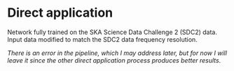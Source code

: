 # Direct application

Network fully trained on the SKA Science Data Challenge 2 (SDC2) data.  
Input data modified to match the SDC2 data frequency resolution.

_There is an error in the pipeline, which I may address later, but for now I will leave it since the other direct application process produces better results._
